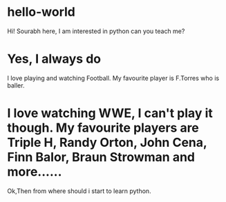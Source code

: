 # hello-world
Hi! Sourabh here, I am interested in python can you teach me?
# Yes, I always do
I love playing and watching Football. My favourite player is F.Torres who is baller.
# I love watching WWE, I can't play it though. My favourite players are Triple H, Randy Orton, John Cena, Finn Balor, Braun Strowman and more......
Ok,Then from where should i start to learn python.
